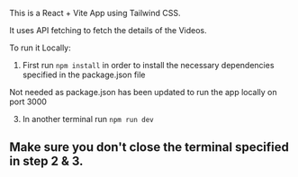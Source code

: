 This is a React + Vite App using Tailwind CSS.

It uses API fetching to fetch the details of the Videos.

To run it Locally:
1. First run `npm install` in order to install the necessary dependencies specified in the package.json file
<!-- 2. In a terminal run `node server.js` in order to run the backend --> Not needed as package.json has been updated to run the app locally on port 3000
3. In another terminal run `npm run dev` 

## Make sure you don't close the terminal specified in step 2 & 3.